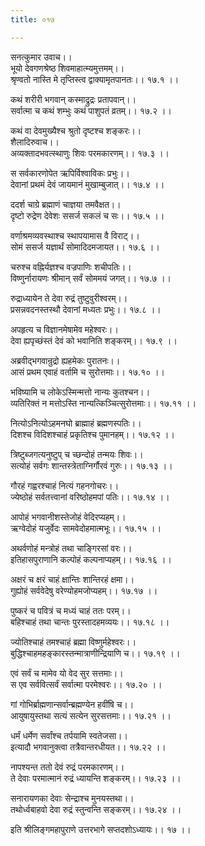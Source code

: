 ```yaml
---
title: ०१७

---
```

सनत्कुमार उवाच।।  
भूयो देवगणश्रेष्ठ शिवमाहात्म्यमुत्तमम्।।  
श्रृण्वतो नास्ति मे तृप्तिस्त्व द्वाक्यामृतपानतः।। १७.१ ।।  
  
कथं शरीरी भगवान् कस्माद्रुद्रः प्रतापवान्।।  
सर्वात्मा च कथं शम्भुः कथं पाशुपतं व्रतम्।। १७.२ ।।  
  
कथं वा देवमुख्यैश्च श्रुतो दृष्टश्च शङ्करः।।  
शैलादिरुवाच।।  
अव्यक्तादभवत्स्थाणुः शिवः परमकारणम्।। १७.३ ।।  
  
स सर्वकारणोपेत ऋपिर्विश्वाविकः प्रभुः।।  
देवानां प्रथमं देवं जायमानं मुखाम्बुजात्।। १७.४ ।।  
  
ददर्श चाग्रे ब्रह्माणं चाज्ञया तमवैक्षत।।  
दृष्टो रुद्रेण देवेशः ससर्ज सकलं च सः।। १७.५ ।।  
  
वर्णाश्रमव्यवस्थाश्च स्थापयामास वै विराट्।।  
सोमं ससर्ज यज्ञार्थं सोमादिदमजायत।। १७.६ ।।  
  
चरुश्च वह्निर्यज्ञश्च वज्रपाणिः शचीपतिः।।  
विष्णुर्नारायणः श्रीमान् सर्वं सोममयं जगत्।। १७.७ ।।  
  
रुद्राध्यायेन ते देवा रुद्रं तुष्टुवुरीश्वरम्।।  
प्रसन्नवदनस्तस्थौ देवानां मध्यतः प्रभुः।। १७.८ ।।  
  
अपहृत्य च विज्ञानमेषामेव महेश्वरः।।  
देवा ह्यपृच्छंस्तं देवं को भवानिति शङ्करम्।। १७.९ ।।  
  
अब्रवीद्भगवान्रुद्रो ह्यहमेकः पुरातनः।।  
आसं प्रथम एवाहं वर्तामि च सुरोत्तमाः।। १७.१० ।।  
  
भविष्यामि च लोकेऽस्मिन्मत्तो नान्यः कुतश्चन।।  
व्यतिरिक्तं न मत्तोऽस्ति नान्यत्किञ्चित्सुरोत्तमाः।। १७.११ ।।  
  
नित्योऽनित्योऽहमनघो ब्राह्माहं ब्रह्मणस्पतिः।।  
दिशश्च विदिशश्चाहं प्रकृतिश्च पुमानहम्।। १७.१२ ।।  
  
त्रिष्टुब्जगत्यनुष्टुप् च च्छन्दोहं तन्मयः शिवः।।  
सत्योहं सर्वगः शान्तस्त्रेताग्निर्गौरवं गुरुः।। १७.१३ ।।  
  
गौरहं गह्वरश्चाहं नित्यं गहनगोचरः।।  
ज्येष्ठोहं सर्वतत्त्वानां वरिष्ठोहमपां पतिः।। १७.१४ ।।  
  
आपोहं भगवानीशस्तेजोहं वेदिरप्यहम्।।  
ऋग्वेदोहं यजुर्वेदः सामवेदोहमात्मभूः।। १७.१५ ।।  
  
अथर्वणोहं मन्त्रोहं तथा चाङ्गिरसां वरः।।  
इतिहासपुराणानि कल्पोहं कल्पनाप्यहम्।। १७.१६ ।।  
  
अक्षरं च क्षरं चाहं क्षान्तिः शान्तिरहं क्षमा।।  
गुह्योहं सर्ववेदेषु वरेण्योहमजोप्यहम्।। १७.१७ ।।  
  
पुष्करं च पवित्रं च मध्यं चाहं ततः परम्।।  
बहिश्चाहं तथा चान्तः पुरस्तादहमव्ययः।। १७.१८ ।।  
  
ज्योतिश्चाहं तमश्चाहं ब्रह्मा विष्णुर्महेश्वरः।।  
बुद्धिश्चाहमहङ्कारस्तन्मात्राणीन्द्रियाणि च।। १७.१९ ।।  
  
एवं सर्वं च मामेव यो वेद सुर सत्तमाः।।  
स एव सर्ववित्सर्वं सर्वात्मा परमेश्वरः।। १७.२० ।।  
  
गां गोभिर्ब्राह्मणान्सर्वान्ब्रह्मण्येन हवींषि च।।  
आयुषायुस्तथा सत्यं सत्येन सुरसत्तमाः।। १७.२१ ।।  
  
धर्मं धर्मेण सर्वांश्च तर्पयामि स्वतेजसा।।  
इत्यादौ भगवानुक्त्वा तत्रैवान्तरधीयत।। १७.२२ ।।  
  
नापश्यन्त ततो देवं रुद्रं परमकारणम्।।  
ते देवाः परमात्मानं रुद्रं ध्यायन्ति शङ्करम्।। १७.२३ ।।  
  
सनारायणका देवाः सेन्द्राश्च मुनयस्तथा।।  
तथोर्ध्वबाहवो देवा रुद्रं स्तुन्वन्ति सङ्करम्।। १७.२४ ।।  
  
इति श्रीलिङ्गमहापुराणे उत्तरभागे सप्तदशोऽध्यायः।। १७ ।।